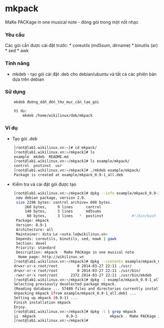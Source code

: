 mkpack
======

MaKe PACKage in one musical note - đóng gói trong một nốt nhạc

### Yêu cầu

Các gói cần được cài đặt trước:
	* coreutils (md5sum, dirname)
	* binutils (ar)
	* sed
	* awk

### Tính năng

* mkdeb - tạo gói cài đặt .deb cho debian/ubuntu và tất cả các phiên bản dựa trên debian

### Sử dụng

```bash
	mkdeb đường_dẫn_đến_thư_mục_cần_tạo_gói

	Ví dụ:
		mkdeb /home/wikilinux/deb/mkpack
```

### Ví dụ

* Tạo gói .deb

```bash
	[root@lab1.wikilinux.vn:~]# cd mkpack/
	[root@lab1.wikilinux.vn:~/mkpack]# ls
	example  mkdeb  README.md
	[root@lab1.wikilinux.vn:~/mkpack]# ls example/mkpack/
	control  postinst  usr
	[root@lab1.wikilinux.vn:~/mkpack]# ./mkdeb example/mkpack/
	Package is created at example/mkpack_0.9-1_all.deb
```

* Kiểm tra và cài đặt gói được tạo

```bash
	[root@lab1.wikilinux.vn:~/mkpack]# dpkg --info example/mkpack_0.9-1_all.deb
	 new debian package, version 2.0.
	 size 2298 bytes: control archive= 698 bytes.
	     260 bytes,     9 lines      control
	     148 bytes,     3 lines      md5sums
	      60 bytes,     3 lines   *  postinst             #!/bin/bash
	 Package: mkpack
	 Version: 0.9-1
	 Architecture: all
	 Maintainer: Xuta Le <xuta.le@wikilinux.vn>
	 Depends: coreutils, binutils, sed, mawk | gawk
	 Section: devel
	 Priority: standard
	 Description: mkpack - MaKe PACKage in one musical note
	  Home page: http://wikilinux.vn
	[root@lab1.wikilinux.vn:~/mkpack]# dpkg --contents example/mkpack_0.9-1_all.deb
	drwxr-xr-x root/root         0 2014-03-27 22:11 ./usr/
	drwxr-xr-x root/root         0 2014-03-27 22:11 ./usr/bin/
	-rwxr-xr-x root/root      2372 2014-03-27 22:11 ./usr/bin/mkdeb
	[root@lab1.wikilinux.vn:~/mkpack]# dpkg -i example/mkpack_0.9-1_all.deb
	Selecting previously deselected package mkpack.
	(Reading database ... 57489 files and directories currently installed.)
	Unpacking mkpack (from example/mkpack_0.9-1_all.deb) ...
	Setting up mkpack (0.9-1) ...
	Finish installation mkpack
	Enjoy.
	[root@lab1.wikilinux.vn:~/mkpack]# dpkg -l | grep mkpack
	ii  mkpack              0.9-1               mkpack - MaKe PACKage in one musical note
	[root@lab1.wikilinux.vn:~/mkpack]#
```
